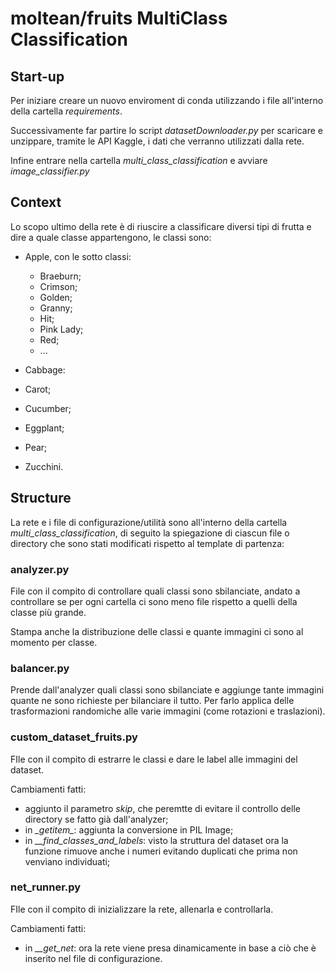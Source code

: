 # moltean/fruits MultiClass Classification

## Start-up
Per iniziare creare un nuovo enviroment di conda utilizzando i file all'interno della cartella *requirements*.

Successivamente far partire lo script *datasetDownloader.py* per scaricare e unzippare, tramite le API Kaggle, i dati che verranno utilizzati dalla rete.

Infine entrare nella cartella *multi_class_classification* e avviare *image_classifier.py*


## Context
Lo scopo ultimo della rete è di riuscire a classificare diversi tipi di frutta e dire a quale classe appartengono, le classi sono:
- Apple, con le sotto classi:
    - Braeburn;
    - Crimson;
    - Golden;
    - Granny;
    - Hit;
    - Pink Lady;
    - Red;
    - ...

- Cabbage:

- Carot;

- Cucumber;

- Eggplant;

- Pear;

- Zucchini.

## Structure
La rete e i file di configurazione/utilità sono all'interno della cartella *multi_class_classification*, di seguito la spiegazione di ciascun file o directory che sono stati modificati rispetto al template di partenza:

### analyzer.py
File con il compito di controllare quali classi sono sbilanciate, andato a controllare se per ogni cartella ci sono meno file rispetto a quelli della classe più grande.

Stampa anche la distribuzione delle classi e quante immagini ci sono al momento per classe.

### balancer.py
Prende dall'analyzer quali classi sono sbilanciate e aggiunge tante immagini quante ne sono richieste per bilanciare il tutto. Per farlo applica delle trasformazioni randomiche alle varie immagini (come rotazioni e traslazioni).

### custom_dataset_fruits.py
FIle con il compito di estrarre le classi e dare le label alle immagini del dataset.

Cambiamenti fatti:
- aggiunto il parametro *skip*, che peremtte di evitare il controllo delle directory se fatto già dall'analyzer;
- in *\__getitem__*: aggiunta la conversione in PIL Image;
- in *__find_classes_and_labels*: visto la struttura del dataset ora la funzione rimuove anche i numeri evitando duplicati che prima non venviano individuati;

### net_runner.py
FIle con il compito di inizializzare la rete, allenarla e controllarla.

Cambiamenti fatti:
- in *__get_net*: ora la rete viene presa dinamicamente in base a ciò che è inserito nel file di configurazione.